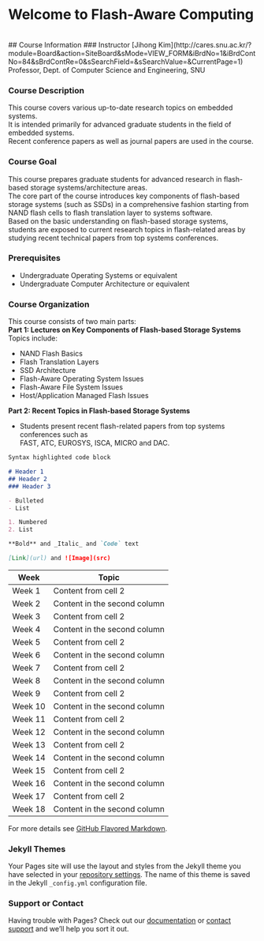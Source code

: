# Welcome to Flash-Aware Computing 
<br/>
## Course Information
### Instructor 
[Jihong Kim](http://cares.snu.ac.kr/?module=Board&action=SiteBoard&sMode=VIEW_FORM&iBrdNo=1&iBrdContNo=84&sBrdContRe=0&sSearchField=&sSearchValue=&CurrentPage=1) <br/>
Professor, Dept. of Computer Science and Engineering, SNU 

### Course Description
This course covers various up-to-date research topics on embedded systems. <br/> 
It is intended primarily for advanced graduate students in the field of embedded systems. <br/>
Recent conference papers as well as journal papers are used in the course.

### Course Goal 
This course prepares graduate students for advanced research in flash-based storage systems/architecture areas.  <br/> 
The core part of the course introduces key components of flash-based storage systems (such as SSDs) in a comprehensive fashion starting from NAND flash cells to flash translation layer to systems software.  <br/> 
Based on the basic understanding on flash-based storage systems, students are exposed to current research topics in flash-related areas by studying recent technical papers from top systems conferences. <br/> 

### Prerequisites 
* Undergraduate Operating Systems or equivalent 
* Undergraduate Computer Architecture or equivalent 


### Course Organization 
This course consists of two main parts:   
**Part 1: Lectures on Key Components of Flash-based Storage Systems**
Topics include:  
 - NAND Flash Basics
 - Flash Translation Layers
 - SSD Architecture
 - Flash-Aware Operating System Issues
 - Flash-Aware File System Issues
 - Host/Application Managed Flash Issues


**Part 2: Recent Topics in Flash-based Storage Systems**   
 - Students present recent flash-related papers from top systems conferences such as
</br>FAST, ATC, EUROSYS, ISCA, MICRO and DAC.



```markdown
Syntax highlighted code block

# Header 1
## Header 2
### Header 3

- Bulleted
- List

1. Numbered
2. List

**Bold** and _Italic_ and `Code` text

[Link](url) and ![Image](src)
```

Week | Topic
------------ | -------------
Week 1 | Content from cell 2
Week 2 | Content in the second column
Week 3 | Content from cell 2
Week 4 | Content in the second column
Week 5 | Content from cell 2
Week 6 | Content in the second column
Week 7 | Content from cell 2
Week 8 | Content in the second column
Week 9 | Content from cell 2
Week 10 | Content in the second column
Week 11 | Content from cell 2
Week 12 | Content in the second column
Week 13 | Content from cell 2
Week 14 | Content in the second column
Week 15 | Content from cell 2
Week 16 | Content in the second column
Week 17 | Content from cell 2
Week 18 | Content in the second column



For more details see [GitHub Flavored Markdown](https://guides.github.com/features/mastering-markdown/).

### Jekyll Themes

Your Pages site will use the layout and styles from the Jekyll theme you have selected in your [repository settings](https://github.com/CARES-SNU/FlashAwareComputing/settings). The name of this theme is saved in the Jekyll `_config.yml` configuration file.

### Support or Contact

Having trouble with Pages? Check out our [documentation](https://help.github.com/categories/github-pages-basics/) or [contact support](https://github.com/contact) and we’ll help you sort it out.

